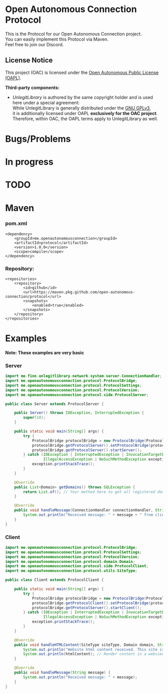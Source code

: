 # Open Autonomous Connection Protocol

This is the Protocol for our Open Autonomous Connection project.<br />
You can easily implement this Protocol via Maven.<br />
Feel free to join our Discord.
<br />

## License Notice

This project (OAC) is licensed under the [Open Autonomous Public License (OAPL)](https://github.com/Open-Autonomous-Connection/OAPL/blob/main/LICENSE).

**Third-party components:**
- *UnlegitLibrary* is authored by the same copyright holder and is used here under a special agreement:  
  While UnlegitLibrary is generally distributed under the [GNU GPLv3](https://www.gnu.org/licenses/gpl-3.0.html),  
  it is additionally licensed under OAPL **exclusively for the OAC project**.  
  Therefore, within OAC, the OAPL terms apply to UnlegitLibrary as well.

# Bugs/Problems
# In progress
# TODO

# Maven
### pom.xml
```
<dependency>
    <groupId>me.openautonomousconnection</groupId>
    <artifactId>protocol</artifactId>
    <version>1.0.0</version>
    <scope>compile</scope>
</dependency>
```

### Repository:
```
<repositories>
    <repository>
        <id>github</id>
        <url>https://maven.pkg.github.com/open-autonomous-connection/protocol</url>
        <snapshots>
            <enabled>true</enabled>
        </snapshots>
    </repository>
</repositories>
```

# Examples
#### Note: These examples are very basic
### Server

```java
import me.finn.unlegitlibrary.network.system.server.ConnectionHandler;
import me.openautonomousconnection.protocol.ProtocolBridge;
import me.openautonomousconnection.protocol.ProtocolSettings;
import me.openautonomousconnection.protocol.ProtocolVersion;
import me.openautonomousconnection.protocol.side.ProtocolServer;

public class Server extends ProtocolServer {

    public Server() throws IOException, InterruptedException {
        super(10);
    }

    public static void main(String[] args) {
        try {
            ProtocolBridge protocolBridge = new ProtocolBridge(ProtocolVersion.PV_1_0_0, new ProtocolSettings(), new Server());
            protocolBridge.getProtocolServer().setProtocolBridge(protocolBridge);
            protocolBridge.getProtocolServer().startServer();
        } catch (IOException | InterruptedException | InvocationTargetException | InstantiationException |
                 IllegalAccessException | NoSuchMethodException exception) {
            exception.printStackTrace();
        }
    }

    @Override
    public List<Domain> getDomains() throws SQLException {
        return List.of(); // Your method here to get all registered domains
    }

    @Override
    public void handleMessage(ConnectionHandler connectionHandler, String message) {
        System.out.println("Received message: " + message + " from client: " + connectionHandler.getClientID());
    }
}
```
### Client

```java
import me.openautonomousconnection.protocol.ProtocolBridge;
import me.openautonomousconnection.protocol.ProtocolSettings;
import me.openautonomousconnection.protocol.ProtocolVersion;
import me.openautonomousconnection.protocol.domain.Domain;
import me.openautonomousconnection.protocol.side.ProtocolClient;
import me.openautonomousconnection.protocol.utils.SiteType;

public class Client extends ProtocolClient {

    public static void main(String[] args) {
        try {
            ProtocolBridge protocolBridge = new ProtocolBridge(ProtocolVersion.PV_1_0_0, new ProtocolSettings(), new Client());
            protocolBridge.getProtocolClient().setProtocolBridge(protocolBridge);
            protocolBridge.getProtocolServer().startClient();
        } catch (IOException | InterruptedException | InvocationTargetException | InstantiationException |
                 IllegalAccessException | NoSuchMethodException exception) {
            exception.printStackTrace();
        }
    }

    @Override
    public void handleHTMLContent(SiteType siteType, Domain domain, String htmlContent) {
        System.out.println("Website html content received. This site is " + siteType.name);
        System.out.println(htmlContent); // Render content in a webview for example
    }

    @Override
    public void handleMessage(String message) {
        System.out.println("Received message: " + message);
    }
}
```
